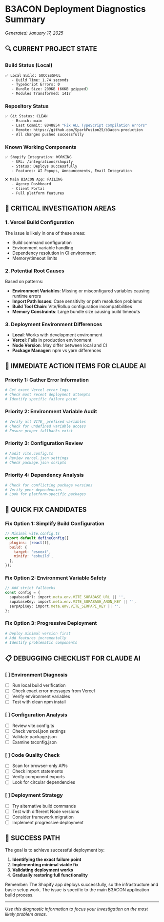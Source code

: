 # B3ACON Deployment Diagnostics Summary
*Generated: January 17, 2025*

## 🔍 **CURRENT PROJECT STATE**

### Build Status (Local)
```bash
✅ Local Build: SUCCESSFUL
   - Build Time: 1.74 seconds
   - TypeScript Errors: 0
   - Bundle Size: 209KB (66KB gzipped)
   - Modules Transformed: 1417
```

### Repository Status
```bash
✅ Git Status: CLEAN
   - Branch: main
   - Last Commit: 8048854 "Fix ALL TypeScript compilation errors"
   - Remote: https://github.com/SparkFusion25/b3acon-production
   - All changes pushed successfully
```

### Known Working Components
```bash
✅ Shopify Integration: WORKING
   - URL: /integrations/shopify
   - Status: Deploys successfully
   - Features: AI Popups, Announcements, Email Integration

❌ Main B3ACON App: FAILING
   - Agency Dashboard
   - Client Portal
   - Full platform features
```

## 🚨 **CRITICAL INVESTIGATION AREAS**

### 1. **Vercel Build Configuration**
The issue is likely in one of these areas:
- Build command configuration
- Environment variable handling
- Dependency resolution in CI environment
- Memory/timeout limits

### 2. **Potential Root Causes**
Based on patterns:
- **Environment Variables**: Missing or misconfigured variables causing runtime errors
- **Import Path Issues**: Case sensitivity or path resolution problems
- **Build Tool Chain**: Vite/Rollup configuration incompatibilities
- **Memory Constraints**: Large bundle size causing build timeouts

### 3. **Deployment Environment Differences**
- **Local**: Works with development environment
- **Vercel**: Fails in production environment
- **Node Version**: May differ between local and CI
- **Package Manager**: npm vs yarn differences

## 🎯 **IMMEDIATE ACTION ITEMS FOR CLAUDE AI**

### Priority 1: Gather Error Information
```bash
# Get exact Vercel error logs
# Check most recent deployment attempts
# Identify specific failure point
```

### Priority 2: Environment Variable Audit
```bash
# Verify all VITE_ prefixed variables
# Check for undefined variable access
# Ensure proper fallbacks exist
```

### Priority 3: Configuration Review
```bash
# Audit vite.config.ts
# Review vercel.json settings
# Check package.json scripts
```

### Priority 4: Dependency Analysis
```bash
# Check for conflicting package versions
# Verify peer dependencies
# Look for platform-specific packages
```

## 🔧 **QUICK FIX CANDIDATES**

### Fix Option 1: Simplify Build Configuration
```javascript
// Minimal vite.config.ts
export default defineConfig({
  plugins: [react()],
  build: {
    target: 'esnext',
    minify: 'esbuild',
  },
});
```

### Fix Option 2: Environment Variable Safety
```typescript
// Add strict fallbacks
const config = {
  supabaseUrl: import.meta.env.VITE_SUPABASE_URL || '',
  supabaseKey: import.meta.env.VITE_SUPABASE_ANON_KEY || '',
  serpApiKey: import.meta.env.VITE_SERPAPI_KEY || '',
};
```

### Fix Option 3: Progressive Deployment
```bash
# Deploy minimal version first
# Add features incrementally
# Identify problematic components
```

## 📋 **DEBUGGING CHECKLIST FOR CLAUDE AI**

### [ ] Environment Diagnosis
- [ ] Run local build verification
- [ ] Check exact error messages from Vercel
- [ ] Verify environment variables
- [ ] Test with clean npm install

### [ ] Configuration Analysis  
- [ ] Review vite.config.ts
- [ ] Check vercel.json settings
- [ ] Validate package.json
- [ ] Examine tsconfig.json

### [ ] Code Quality Check
- [ ] Scan for browser-only APIs
- [ ] Check import statements
- [ ] Verify component exports
- [ ] Look for circular dependencies

### [ ] Deployment Strategy
- [ ] Try alternative build commands
- [ ] Test with different Node versions
- [ ] Consider framework migration
- [ ] Implement progressive deployment

## 🚀 **SUCCESS PATH**

The goal is to achieve successful deployment by:
1. **Identifying the exact failure point**
2. **Implementing minimal viable fix**
3. **Validating deployment works**
4. **Gradually restoring full functionality**

Remember: The Shopify app deploys successfully, so the infrastructure and basic setup work. The issue is specific to the main B3ACON application build process.

---
*Use this diagnostic information to focus your investigation on the most likely problem areas.*